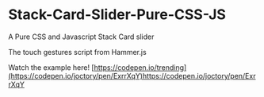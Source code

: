 # Stack-Card-Slider-Pure-CSS-JS
A Pure CSS and Javascript Stack Card slider

The touch gestures script from Hammer.js

Watch the example here!
[https://codepen.io/trending](https://codepen.io/joctory/pen/ExrrXqY)https://codepen.io/joctory/pen/ExrrXqY
